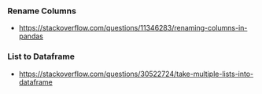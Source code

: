 ### Rename Columns 
- https://stackoverflow.com/questions/11346283/renaming-columns-in-pandas

### List to Dataframe
- https://stackoverflow.com/questions/30522724/take-multiple-lists-into-dataframe
